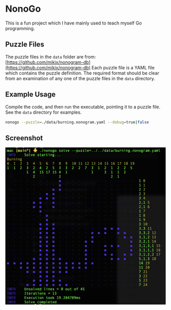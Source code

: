 # NonoGo
This is a fun project which I have mainly used to teach myself Go programming.

## Puzzle Files
The puzzle files in the `data` folder are from: [https://github.com/mikix/nonogram-db](https://github.com/mikix/nonogram-db)
Each puzzle file is a YAML file which contains the puzzle definition. The required format should be clear from an examination of any one of the puzzle files in the `data` directory.

## Example Usage
Compile the code, and then run the executable, pointing it to a puzzle file.  See the `data` directory for examples.

```bash
nonogo --puzzle=./data/burning.nonogram.yaml --debug=true|false
```



## Screenshot

![screenshot](./screenshot.png)